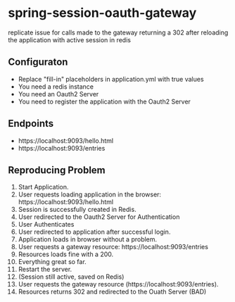 # spring-session-oauth-gateway
replicate issue for calls made to the gateway returning a 302 after reloading the application with active session in redis

## Configuraton
- Replace "fill-in" placeholders in application.yml with true values
- You need a redis instance
- You need an Oauth2 Server
- You need to register the application with the Oauth2 Server

## Endpoints
- https://localhost:9093/hello.html
- https://localhost:9093/entries

## Reproducing Problem
1. Start Application.
2. User requests loading application in the browser: https://localhost:9093/hello.html
3. Session is successfully created in Redis.
4. User redirected to the Oauth2 Server for Authentication
5. User Authenticates
6. User redirected to application after successful login.
7. Application loads in browser without a problem.
8. User requests a gateway resource: https://localhost:9093/entries
9. Resources loads fine with a 200.
10. Everything great so far.
11. Restart the server.
12. (Session still active, saved on Redis)
13. User requests the gateway resource (https://localhost:9093/entries).
14. Resources returns 302 and redirected to the Ouath Server (BAD)

